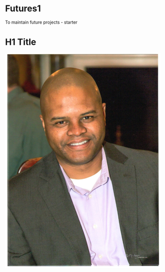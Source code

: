 # Futures1
To maintain future projects - starter 
# H1 Title

![pic](https://github.com/jholliejr/Futures1/blob/master/Essent%20holiday%20party%202013.jpg)
